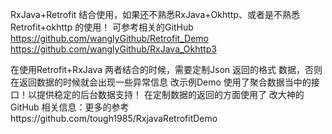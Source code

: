 RxJava+Retrofit 结合使用，如果还不熟悉RxJava+Okhttp、或者是不熟悉 Retrofit+okhttp 的使用！
可参考相关的GitHub
https://github.com/wanglyGithub/Retrofit_Demo
https://github.com/wanglyGithub/RxJava_Okhttp3

在使用Retrofit+RxJava 两者结合的时候，需要定制Json 返回的格式
数据，否则在返回数据的时候就会出现一些异常信息
改示例Demo 使用了聚合数据当中的接口！以提供稳定的后台数据支持！
在定制数据的返回的方面使用了 改大神的GitHub 相关信息：更多的参考https://github.com/tough1985/RxjavaRetrofitDemo
